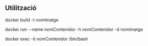 ## Utilització
docker build -t nomImatge

docker run --name nomContenidor -h nomContenidor -d nomImatge

docker exec -it nomContenidor /bin/bash
